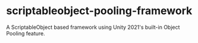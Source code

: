 # scriptableobject-pooling-framework
 A ScriptableObject based framework using Unity 2021's built-in Object Pooling feature.

